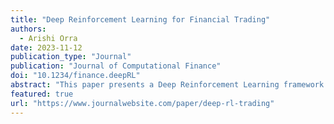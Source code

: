 ```yaml
---
title: "Deep Reinforcement Learning for Financial Trading"
authors:
  - Arishi Orra
date: 2023-11-12
publication_type: "Journal"
publication: "Journal of Computational Finance"
doi: "10.1234/finance.deepRL"
abstract: "This paper presents a Deep Reinforcement Learning framework for algorithmic trading in dynamic financial markets."
featured: true
url: "https://www.journalwebsite.com/paper/deep-rl-trading"
---
```

